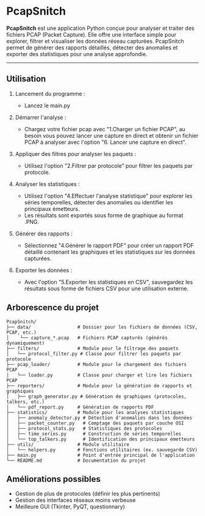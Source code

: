 # PcapSnitch

**PcapSnitch** est une application Python conçue pour analyser et traiter des fichiers PCAP (Packet Capture). Elle offre une interface simple pour explorer, filtrer et visualiser les données réseau capturées. PcapSnitch permet de générer des rapports détaillés, détecter des anomalies et exporter des statistiques pour une analyse approfondie.

---

## Utilisation

1. Lancement du programme :
    - Lancez le main.py

2. Démarrer l'analyse :
    - Chargez votre fichier pcap avec "1.Charger un fichier PCAP", au besoin vous pouvez lancer une capture en direct et obtenir un fichier PCAP à analyser avec l'option "6. Lancer une capture en direct".

3. Appliquer des filtres pour analyser les paquets :
    - Utilisez l'option "2.Filtrer par protocole" pour filtrer les paquets par protocole.
    
4. Analyser les statistiques :
    - Utilisez l'option "4.Effectuer l'analyse statistique" pour explorer les séries temporelles, détecter des anomalies ou identifier les principaux émetteurs.
    - Les résultats sont exportés sous forme de graphique au format .PNG.

5. Générer des rapports :
    - Sélectionnez "4.Générer le rapport PDF" pour créer un rapport PDF détaillé contenant les graphiques et les statistiques sur les données capturées.

6. Exporter les données :
    - Avec l'option "5.Exporter les statistiques en CSV", sauvegardez les résultats sous forme de fichiers CSV pour une utilisation externe.

## Arborescence du projet

```
PcapSnitch/
├── data/                 # Dossier pour les fichiers de données (CSV, PCAP, etc.)
│    └── capture_*.pcap   # Fichiers PCAP capturés (générés dynamiquement)                
├── filters/              # Module pour le filtrage des paquets
│   └── protocol_filter.py # Classe pour filtrer les paquets par protocole
├── pcap_loader/          # Module pour le chargement des fichiers PCAP
│   └── loader.py         # Classe pour charger et lire les fichiers PCAP
├── reporters/            # Module pour la génération de rapports et graphiques
│   ├── graph_generator.py # Génération de graphiques (protocoles, talkers, etc.)
│   └── pdf_report.py     # Génération de rapports PDF
├── statistics/           # Module pour les analyses statistiques
│   ├── anomaly_detector.py # Détection d'anomalies dans les données
│   ├── packet_counter.py   # Comptage des paquets par couche OSI
│   ├── protocol_stats.py   # Statistiques des protocoles
│   ├── time_series.py      # Construction de séries temporelles
│   └── top_talkers.py      # Identification des principaux émetteurs
├── utils/                # Module utilitaire
│   └── helpers.py        # Fonctions utilitaires (ex. sauvegarde CSV)
├── main.py               # Point d'entrée principal de l'application 
└── README.md             # Documentation du projet
```

## Améliorations possibles

- Gestion de plus de protocoles (définir les plus pertinents)
- Gestion des interfaces réseaux moins verbeuse
- Meilleure GUI (Tkinter, PyQT, questionnary)